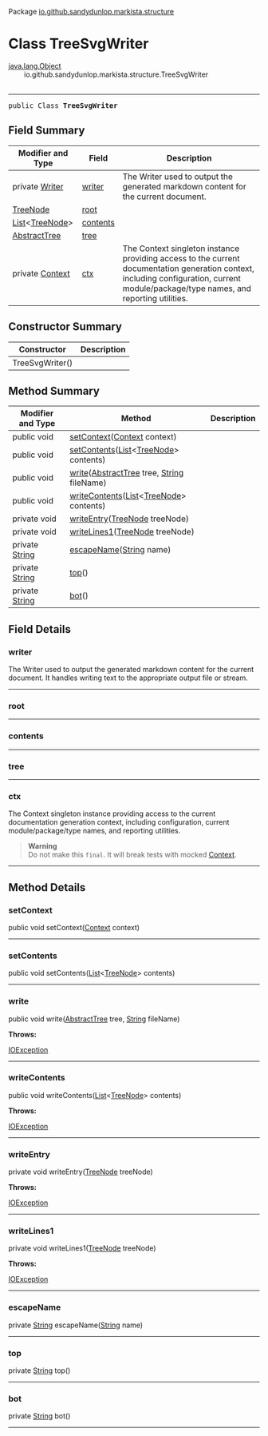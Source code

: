 Package [io.github.sandydunlop.markista.structure](index.md)

# Class TreeSvgWriter
[java.lang.Object](https://docs.oracle.com/en/java/javase/24/docs/api/java.base/java/lang/Object.html)<br/>
        io.github.sandydunlop.markista.structure.TreeSvgWriter<br/>
<br/>

----

<span style="font-family: monospace;">public Class __TreeSvgWriter__</span>


## Field Summary

| Modifier and Type                                                                                                       | Field                 | Description                                                                                                                                                                           |
|-------------------------------------------------------------------------------------------------------------------------|-----------------------|---------------------------------------------------------------------------------------------------------------------------------------------------------------------------------------|
| private [Writer](https://docs.oracle.com/en/java/javase/24/docs/api/java.base/java/io/Writer.html)                      | [writer](#writer)     | The Writer used to output the generated markdown content for the current document.                                                                                                    |
| [TreeNode](TreeNode.md)                                                                                                 | [root](#root)         |                                                                                                                                                                                       |
| [List](https://docs.oracle.com/en/java/javase/24/docs/api/java.base/java/util/List.html)&lt;[TreeNode](TreeNode.md)&gt; | [contents](#contents) |                                                                                                                                                                                       |
| [AbstractTree](AbstractTree.md)                                                                                         | [tree](#tree)         |                                                                                                                                                                                       |
| private [Context](../util/Context.md)                                                                                   | [ctx](#ctx)           | The Context singleton instance providing access to the current documentation generation context, including configuration, current module/package/type names, and reporting utilities. |

## Constructor Summary

| Constructor     | Description |
|-----------------|-------------|
| TreeSvgWriter() |             |

## Method Summary

| Modifier and Type                                                                                    | Method                                                                                                                                                            | Description |
|------------------------------------------------------------------------------------------------------|-------------------------------------------------------------------------------------------------------------------------------------------------------------------|-------------|
| public void                                                                                          | [setContext](#setcontext)([Context](../util/Context.md) context)                                                                                                  |             |
| public void                                                                                          | [setContents](#setcontents)([List](https://docs.oracle.com/en/java/javase/24/docs/api/java.base/java/util/List.html)&lt;[TreeNode](TreeNode.md)&gt; contents)     |             |
| public void                                                                                          | [write](#write)([AbstractTree](AbstractTree.md) tree, [String](https://docs.oracle.com/en/java/javase/24/docs/api/java.base/java/lang/String.html) fileName)      |             |
| public void                                                                                          | [writeContents](#writecontents)([List](https://docs.oracle.com/en/java/javase/24/docs/api/java.base/java/util/List.html)&lt;[TreeNode](TreeNode.md)&gt; contents) |             |
| private void                                                                                         | [writeEntry](#writeentry)([TreeNode](TreeNode.md) treeNode)                                                                                                       |             |
| private void                                                                                         | [writeLines1](#writelines1)([TreeNode](TreeNode.md) treeNode)                                                                                                     |             |
| private [String](https://docs.oracle.com/en/java/javase/24/docs/api/java.base/java/lang/String.html) | [escapeName](#escapename)([String](https://docs.oracle.com/en/java/javase/24/docs/api/java.base/java/lang/String.html) name)                                      |             |
| private [String](https://docs.oracle.com/en/java/javase/24/docs/api/java.base/java/lang/String.html) | [top](#top)()                                                                                                                                                     |             |
| private [String](https://docs.oracle.com/en/java/javase/24/docs/api/java.base/java/lang/String.html) | [bot](#bot)()                                                                                                                                                     |             |

## Field Details

### writer

The Writer used to output the generated markdown content for the current document.
It handles writing text to the appropriate output file or stream.


---

### root




---

### contents




---

### tree




---

### ctx

The Context singleton instance providing access to the current documentation generation context,
including configuration, current module/package/type names, and reporting utilities.
> **Warning**<br/>
Do not make this `final`. It will break tests with mocked [Context](../util/Context.md).


---


## Method Details

### setContext

public void setContext([Context](../util/Context.md) context)




---

### setContents

public void setContents([List](https://docs.oracle.com/en/java/javase/24/docs/api/java.base/java/util/List.html)&lt;[TreeNode](TreeNode.md)&gt; contents)




---

### write

public void write([AbstractTree](AbstractTree.md) tree, [String](https://docs.oracle.com/en/java/javase/24/docs/api/java.base/java/lang/String.html) fileName)



**Throws:**

[IOException](https://docs.oracle.com/en/java/javase/24/docs/api/java.base/java/io/IOException.html)


---

### writeContents

public void writeContents([List](https://docs.oracle.com/en/java/javase/24/docs/api/java.base/java/util/List.html)&lt;[TreeNode](TreeNode.md)&gt; contents)



**Throws:**

[IOException](https://docs.oracle.com/en/java/javase/24/docs/api/java.base/java/io/IOException.html)


---

### writeEntry

private void writeEntry([TreeNode](TreeNode.md) treeNode)



**Throws:**

[IOException](https://docs.oracle.com/en/java/javase/24/docs/api/java.base/java/io/IOException.html)


---

### writeLines1

private void writeLines1([TreeNode](TreeNode.md) treeNode)



**Throws:**

[IOException](https://docs.oracle.com/en/java/javase/24/docs/api/java.base/java/io/IOException.html)


---

### escapeName

private [String](https://docs.oracle.com/en/java/javase/24/docs/api/java.base/java/lang/String.html) escapeName([String](https://docs.oracle.com/en/java/javase/24/docs/api/java.base/java/lang/String.html) name)




---

### top

private [String](https://docs.oracle.com/en/java/javase/24/docs/api/java.base/java/lang/String.html) top()




---

### bot

private [String](https://docs.oracle.com/en/java/javase/24/docs/api/java.base/java/lang/String.html) bot()




---

